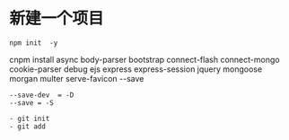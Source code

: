 # 新建一个项目
```
npm init  -y
```
cnpm install async body-parser  bootstrap  connect-flash  connect-mongo  cookie-parser  debug  ejs  express  express-session  jquery  mongoose  morgan  multer  serve-favicon --save
```
--save-dev  = -D
--save = -S

- git init 
- git add